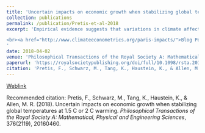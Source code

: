 ```yaml
---
title: 'Uncertain impacts on economic growth when stabilizing global temperatures at 1.5°C or 2°C warming'
collection: publications
permalink: /publication/Pretis-et-al-2018
excerpt: 'Empirical evidence suggests that variations in climate affect economic growth across countries over time. However, little is known about the relative impacts of climate change on economic outcomes when global mean surface temperature (GMST) is stabilized at 1.5°C or 2°C warming relative to pre-industrial levels. Here we use a new set of climate simulations under 1.5°C and 2°C warming from the "Half a degree Additional warming, Prognosis and Projected Impacts" (HAPPI) project to assess changes in economic growth using empirical estimates of climate impacts in a global panel dataset. Panel estimation results that are robust to outliers and breaks suggest that within-year variability of monthly temperatures and precipitation has little effect on economic growth beyond global nonlinear temperature effects. While expected temperature changes under a GMST increase of 1.5°C lead to proportionally higher warming in the Northern Hemisphere, the projected impact on economic growth is larger in the Tropics and Southern Hemisphere. Accounting for econometric estimation and climate uncertainty, the projected impacts on economic growth of 1.5°C warming are close to indistinguishable from current climate conditions, while 2°C warming suggests statistically lower economic growth for a large set of countries (median projected annual growth up to 2% lower). Level projections of gross domestic product (GDP) per capita exhibit high uncertainties, with median projected global average GDP per capita approximately 5% lower at the end of the century under 2°C warming relative to 1.5°C. The correlation between climate-induced reductions in per capita GDP growth and national income levels is significant at the p<0.001 level, with lower-income countries experiencing greater losses, which may increase economic inequality between countries and is relevant to discussions of loss and damage under the United Nations Framework Convention on Climate Change.<br>

<br><a href="http://www.climateeconometrics.org/paris-impacts/">Blog Post, Visualisations, and Data</a><br>
'
date: 2018-04-02
venue: 'Philosophical Transactions of the Royal Society A: Mathematical, Physical and Engineering Sciences'
paperurl: 'https://royalsocietypublishing.org/doi/full/10.1098/rsta.2016.0460'
citation: 'Pretis, F., Schwarz, M., Tang, K., Haustein, K., & Allen, M. R. (2018). Uncertain impacts on economic growth when stabilizing global temperatures at 1.5 C or 2 C warming. <i>Philosophical Transactions of the Royal Society A: Mathematical, Physical and Engineering Sciences</i>, 376(2119), 20160460.'
---
```


[Weblink](https://royalsocietypublishing.org/doi/full/10.1098/rsta.2016.0460)

Recommended citation: Pretis, F., Schwarz, M., Tang, K., Haustein, K., & Allen, M. R. (2018). Uncertain impacts on economic growth when stabilizing global temperatures at 1.5 C or 2 C warming. <i>Philosophical Transactions of the Royal Society A: Mathematical, Physical and Engineering Sciences</i>, 376(2119), 20160460.
